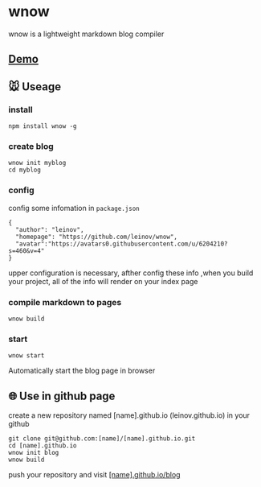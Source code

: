 # wnow

wnow is a lightweight markdown blog compiler

## [Demo](http://www.leinov.com/blog/)

## 🐭 Useage

### install 

```
npm install wnow -g
```

### create blog 

```
wnow init myblog
cd myblog
```

### config 

config some infomation in ```package.json```

```
{
  "author": "leinov",
  "homepage": "https://github.com/leinov/wnow",
  "avatar":"https://avatars0.githubusercontent.com/u/6204210?s=460&v=4"
}
```

upper configuration is necessary, afther config these info ,when you build your project, all of the info will render on your index page

### compile markdown to pages

```
wnow build
```

### start 

```
wnow start
```

Automatically start the blog page in browser

## 🌐 Use in github page

 create a new repository named [name].github.io (leinov.github.io) in your github 
 
 ```
 git clone git@github.com:[name]/[name].github.io.git
 cd [name].github.io
 wnow init blog
 wnow build
 ```
 push your repository and visit [[name].github.io/blog](http://leinov.github.io/blog)